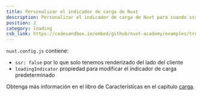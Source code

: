 ```yaml
---
title: Personalizar el indicador de carga de Nuxt
description: Personalizar el indicador de carga de Nuxt para cuando ssr se establezca en falso
position: 2
category: loading
csb_link: https://codesandbox.io/embed/github/nuxt-academy/examples/tree/master/loading/customize-loading-indicator?fontsize=14&hidenavigation=1&module=%2Fnuxt.config.js&theme=dark&view=editor
---
```


<example-intro></example-intro>

`nuxt.config.js` contiene:

- `ssr: false` por lo que solo tenemos renderizado del lado del cliente
- `loadingIndicator` propiedad para modificar el indicador de carga predeterminado

<base-alert type="next">

Obtenga más información en el libro de Características en el capítulo [carga](/docs/2.x/features/loading).

</base-alert>

<code-sandbox :src="csb_link"></code-sandbox>
